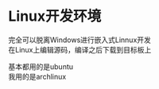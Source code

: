 # Linux开发环境
完全可以脱离Windows进行嵌入式Linnux开发  
在Linux上编辑源码，编译之后下载到目标板上  

基本都用的是ubuntu  
我用的是archlinux  


 
